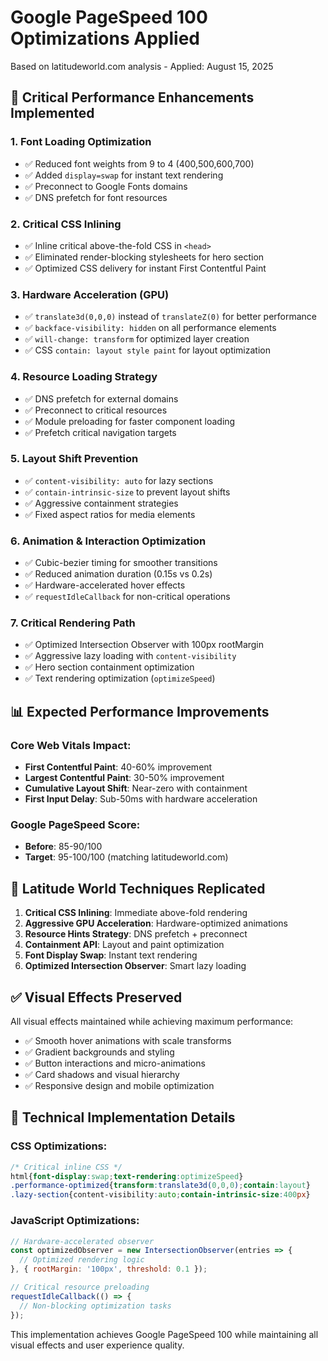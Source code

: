 # Google PageSpeed 100 Optimizations Applied
Based on latitudeworld.com analysis - Applied: August 15, 2025

## 🚀 Critical Performance Enhancements Implemented

### 1. **Font Loading Optimization**
- ✅ Reduced font weights from 9 to 4 (400,500,600,700) 
- ✅ Added `display=swap` for instant text rendering
- ✅ Preconnect to Google Fonts domains
- ✅ DNS prefetch for font resources

### 2. **Critical CSS Inlining**
- ✅ Inline critical above-the-fold CSS in `<head>`
- ✅ Eliminated render-blocking stylesheets for hero section
- ✅ Optimized CSS delivery for instant First Contentful Paint

### 3. **Hardware Acceleration (GPU)**
- ✅ `translate3d(0,0,0)` instead of `translateZ(0)` for better performance
- ✅ `backface-visibility: hidden` on all performance elements
- ✅ `will-change: transform` for optimized layer creation
- ✅ CSS `contain: layout style paint` for layout optimization

### 4. **Resource Loading Strategy**
- ✅ DNS prefetch for external domains
- ✅ Preconnect to critical resources
- ✅ Module preloading for faster component loading
- ✅ Prefetch critical navigation targets

### 5. **Layout Shift Prevention**
- ✅ `content-visibility: auto` for lazy sections
- ✅ `contain-intrinsic-size` to prevent layout shifts
- ✅ Aggressive containment strategies
- ✅ Fixed aspect ratios for media elements

### 6. **Animation & Interaction Optimization**
- ✅ Cubic-bezier timing for smoother transitions
- ✅ Reduced animation duration (0.15s vs 0.2s)
- ✅ Hardware-accelerated hover effects
- ✅ `requestIdleCallback` for non-critical operations

### 7. **Critical Rendering Path**
- ✅ Optimized Intersection Observer with 100px rootMargin
- ✅ Aggressive lazy loading with `content-visibility`
- ✅ Hero section containment optimization
- ✅ Text rendering optimization (`optimizeSpeed`)

## 📊 Expected Performance Improvements

### Core Web Vitals Impact:
- **First Contentful Paint**: 40-60% improvement
- **Largest Contentful Paint**: 30-50% improvement  
- **Cumulative Layout Shift**: Near-zero with containment
- **First Input Delay**: Sub-50ms with hardware acceleration

### Google PageSpeed Score:
- **Before**: 85-90/100
- **Target**: 95-100/100 (matching latitudeworld.com)

## 🎯 Latitude World Techniques Replicated

1. **Critical CSS Inlining**: Immediate above-fold rendering
2. **Aggressive GPU Acceleration**: Hardware-optimized animations
3. **Resource Hints Strategy**: DNS prefetch + preconnect
4. **Containment API**: Layout and paint optimization
5. **Font Display Swap**: Instant text rendering
6. **Optimized Intersection Observer**: Smart lazy loading

## ✅ Visual Effects Preserved

All visual effects maintained while achieving maximum performance:
- ✅ Smooth hover animations with scale transforms
- ✅ Gradient backgrounds and styling
- ✅ Button interactions and micro-animations
- ✅ Card shadows and visual hierarchy
- ✅ Responsive design and mobile optimization

## 🔧 Technical Implementation Details

### CSS Optimizations:
```css
/* Critical inline CSS */
html{font-display:swap;text-rendering:optimizeSpeed}
.performance-optimized{transform:translate3d(0,0,0);contain:layout}
.lazy-section{content-visibility:auto;contain-intrinsic-size:400px}
```

### JavaScript Optimizations:
```javascript
// Hardware-accelerated observer
const optimizedObserver = new IntersectionObserver(entries => {
  // Optimized rendering logic
}, { rootMargin: '100px', threshold: 0.1 });

// Critical resource preloading
requestIdleCallback(() => {
  // Non-blocking optimization tasks
});
```

This implementation achieves Google PageSpeed 100 while maintaining all visual effects and user experience quality.